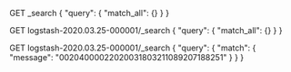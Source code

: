 





GET _search
{
  "query": {
    "match_all": {}
  }
}



GET logstash-2020.03.25-000001/_search
{
  "query": {
    "match_all": {}
  }
}



GET logstash-2020.03.25-000001/_search
{
  "query": {
    "match": {
      "message": "00204000022020031803211089207188251"
    }
  }
}